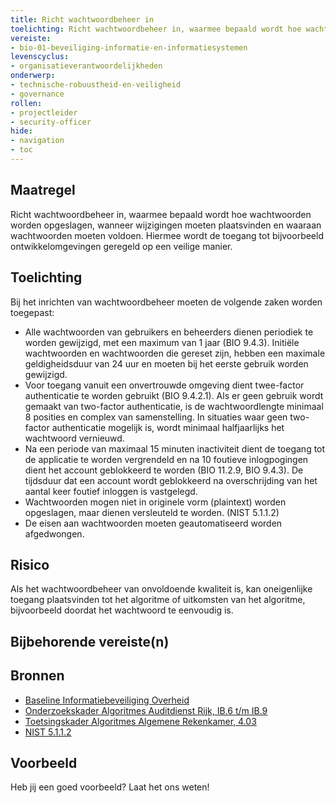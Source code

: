 ```yaml
---
title: Richt wachtwoordbeheer in
toelichting: Richt wachtwoordbeheer in, waarmee bepaald wordt hoe wachtwoorden worden opgeslagen, wanneer wijzigingen moeten plaatsvinden en waaraan wachtwoorden moeten voldoen.
vereiste:
- bio-01-beveiliging-informatie-en-informatiesystemen
levenscyclus:
- organisatieverantwoordelijkheden
onderwerp:
- technische-robuustheid-en-veiligheid
- governance
rollen:
- projectleider
- security-officer
hide:
- navigation
- toc
---
```


<!-- tags -->

## Maatregel

Richt wachtwoordbeheer in, waarmee bepaald wordt hoe wachtwoorden worden opgeslagen, wanneer wijzigingen moeten plaatsvinden en waaraan wachtwoorden moeten voldoen. Hiermee wordt de toegang tot bijvoorbeeld ontwikkelomgevingen geregeld op een veilige manier.


## Toelichting

Bij het inrichten van wachtwoordbeheer moeten de volgende zaken worden toegepast:

- Alle wachtwoorden van gebruikers en beheerders dienen periodiek te worden gewijzigd, met een maximum van 1 jaar (BIO 9.4.3). Initiële wachtwoorden en wachtwoorden die gereset zijn, hebben een maximale geldigheidsduur van 24 uur en moeten bij het eerste gebruik worden gewijzigd.
- Voor toegang vanuit een onvertrouwde omgeving dient twee-factor authenticatie te worden gebruikt (BIO 9.4.2.1). Als er geen gebruik wordt gemaakt van two-factor authenticatie, is de wachtwoordlengte minimaal 8 posities en complex van samenstelling. In situaties waar geen two-factor authenticatie mogelijk is, wordt minimaal halfjaarlijks het wachtwoord vernieuwd.
- Na een periode van maximaal 15 minuten inactiviteit dient de toegang tot de applicatie te worden vergrendeld en na 10 foutieve inlogpogingen dient het account geblokkeerd te worden (BIO 11.2.9, BIO 9.4.3). De tijdsduur dat een account wordt geblokkeerd na overschrijding van het aantal keer foutief inloggen is vastgelegd.
- Wachtwoorden mogen niet in originele vorm (plaintext) worden opgeslagen, maar dienen versleuteld te worden. (NIST 5.1.1.2)
- De eisen aan wachtwoorden moeten geautomatiseerd worden afgedwongen.


## Risico
Als het wachtwoordbeheer van onvoldoende kwaliteit is, kan oneigenlijke toegang plaatsvinden tot het algoritme of uitkomsten van het algoritme, bijvoorbeeld doordat het wachtwoord te eenvoudig is.

## Bijbehorende vereiste(n)

<!-- list_vereisten_on_maatregelen_page -->

## Bronnen

- [Baseline Informatiebeveiliging Overheid](https://www.digitaleoverheid.nl/overzicht-van-alle-onderwerpen/cybersecurity/bio-en-ensia/baseline-informatiebeveiliging-overheid/)
- [Onderzoekskader Algoritmes Auditdienst Rijk, IB.6 t/m IB.9](https://www.rijksoverheid.nl/documenten/rapporten/2023/07/11/onderzoekskader-algoritmes-adr-2023)
- [Toetsingskader Algoritmes Algemene Rekenkamer, 4.03](https://www.rekenkamer.nl/onderwerpen/algoritmes/documenten/publicaties/2024/05/15/het-toetsingskader-aan-de-slag)
- [NIST 5.1.1.2](https://pages.nist.gov/800-63-3/sp800-63b.html#sec5)

## Voorbeeld

Heb jij een goed voorbeeld? Laat het ons weten!
